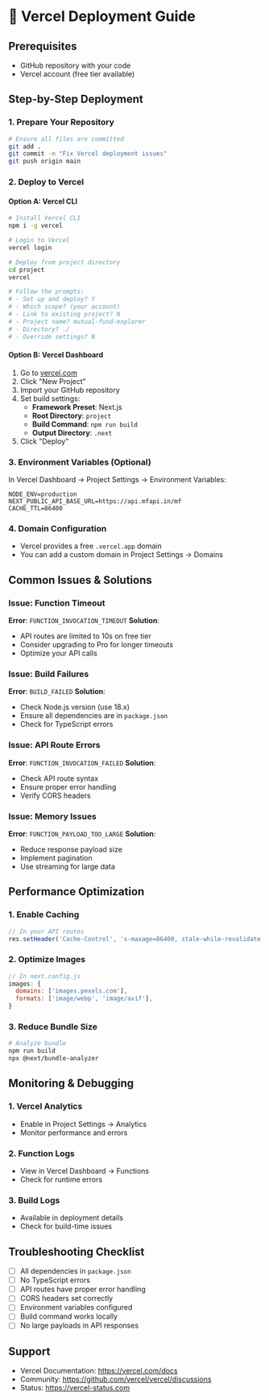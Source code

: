 # 🚀 Vercel Deployment Guide

## Prerequisites
- GitHub repository with your code
- Vercel account (free tier available)

## Step-by-Step Deployment

### 1. Prepare Your Repository
```bash
# Ensure all files are committed
git add .
git commit -m "Fix Vercel deployment issues"
git push origin main
```

### 2. Deploy to Vercel

#### Option A: Vercel CLI
```bash
# Install Vercel CLI
npm i -g vercel

# Login to Vercel
vercel login

# Deploy from project directory
cd project
vercel

# Follow the prompts:
# - Set up and deploy? Y
# - Which scope? (your account)
# - Link to existing project? N
# - Project name? mutual-fund-explorer
# - Directory? ./
# - Override settings? N
```

#### Option B: Vercel Dashboard
1. Go to [vercel.com](https://vercel.com)
2. Click "New Project"
3. Import your GitHub repository
4. Set build settings:
   - **Framework Preset**: Next.js
   - **Root Directory**: `project`
   - **Build Command**: `npm run build`
   - **Output Directory**: `.next`
5. Click "Deploy"

### 3. Environment Variables (Optional)
In Vercel Dashboard → Project Settings → Environment Variables:
```
NODE_ENV=production
NEXT_PUBLIC_API_BASE_URL=https://api.mfapi.in/mf
CACHE_TTL=86400
```

### 4. Domain Configuration
- Vercel provides a free `.vercel.app` domain
- You can add a custom domain in Project Settings → Domains

## Common Issues & Solutions

### Issue: Function Timeout
**Error**: `FUNCTION_INVOCATION_TIMEOUT`
**Solution**: 
- API routes are limited to 10s on free tier
- Consider upgrading to Pro for longer timeouts
- Optimize your API calls

### Issue: Build Failures
**Error**: `BUILD_FAILED`
**Solution**:
- Check Node.js version (use 18.x)
- Ensure all dependencies are in `package.json`
- Check for TypeScript errors

### Issue: API Route Errors
**Error**: `FUNCTION_INVOCATION_FAILED`
**Solution**:
- Check API route syntax
- Ensure proper error handling
- Verify CORS headers

### Issue: Memory Issues
**Error**: `FUNCTION_PAYLOAD_TOO_LARGE`
**Solution**:
- Reduce response payload size
- Implement pagination
- Use streaming for large data

## Performance Optimization

### 1. Enable Caching
```javascript
// In your API routes
res.setHeader('Cache-Control', 's-maxage=86400, stale-while-revalidate');
```

### 2. Optimize Images
```javascript
// In next.config.js
images: {
  domains: ['images.pexels.com'],
  formats: ['image/webp', 'image/avif'],
}
```

### 3. Reduce Bundle Size
```bash
# Analyze bundle
npm run build
npx @next/bundle-analyzer
```

## Monitoring & Debugging

### 1. Vercel Analytics
- Enable in Project Settings → Analytics
- Monitor performance and errors

### 2. Function Logs
- View in Vercel Dashboard → Functions
- Check for runtime errors

### 3. Build Logs
- Available in deployment details
- Check for build-time issues

## Troubleshooting Checklist

- [ ] All dependencies in `package.json`
- [ ] No TypeScript errors
- [ ] API routes have proper error handling
- [ ] CORS headers set correctly
- [ ] Environment variables configured
- [ ] Build command works locally
- [ ] No large payloads in API responses

## Support
- Vercel Documentation: https://vercel.com/docs
- Community: https://github.com/vercel/vercel/discussions
- Status: https://vercel-status.com
